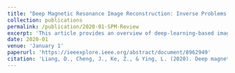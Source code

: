 ```yaml
---
title: "Deep Magnetic Resonance Image Reconstruction: Inverse Problems Meet Neural Networks"
collection: publications
permalink: /publication/2020-01-SPM-Review
excerpt: 'This article provides an overview of deep-learning-based image reconstruction methods for MRI. Two types of deep-learningbased approaches are reviewed, those that are based on unrolled algorithms and those that are not, and the main structures of both are explained. Several signal processing issues for maximizing the potential of deep reconstruction in fast MRI are discussed, which may facilitate further development of the networks and performance analysis from a theoretical point of view.'
date: 2020-01
venue: 'January 1'
paperurl: 'https://ieeexplore.ieee.org/abstract/document/8962949'
citation: 'Liang, D., Cheng, J., Ke, Z., & Ying, L. (2020). Deep magnetic resonance image reconstruction: Inverse problems meet neural networks. IEEE Signal Processing Magazine, 37(1), 141-151.'
---
```

